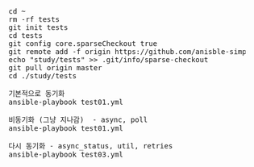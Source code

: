 <pre>
    cd ~
    rm -rf tests
    git init tests
    cd tests
    git config core.sparseCheckout true
    git remote add -f origin https://github.com/anisble-simple-example/study.git
    echo "study/tests" >> .git/info/sparse-checkout
    git pull origin master
    cd ./study/tests
    
    기본적으로 동기화
    ansible-playbook test01.yml
    
    비동기화 (그냥 지나감)  - async, poll
    ansible-playbook test01.yml 

    다시 동기화 - async_status, util, retries
    ansible-playbook test03.yml     
<pre>    